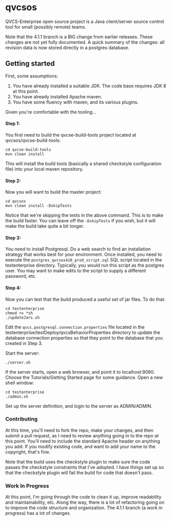 qvcsos
======

QVCS-Enterprise open source project is a Java client/server source control tool for small (possibly remote) teams.

Note that the 4.1.1 branch is a BIG change from earlier releases. These changes are not yet fully documented.
A quick summary of the changes: all revision data is now stored directly in a postgres database.

## Getting started

First, some assumptions:

1. You have already installed a suitable JDK. The code base requires JDK 8 at this point.
2. You have already installed Apache maven.
3. You have some fluency with maven, and its various plugins.

Given you're comfortable with the tooling...

#### Step 1:
You first need to build the qvcse-build-tools project located at qvcsos/qvcse-build-tools:

```
cd qvcse-build-tools
mvn clean install
```

This will install the build tools (basically a shared checkstyle configuration file) into your local maven repository.

#### Step 2:
Now you will want to build the master project:

```
cd qvcsos
mvn clean install -DskipTests
```

Notice that we're skipping the tests in the above command. This is to make the build faster. You can leave off the ```-DskipTests``` if you wish, but it will make the build take quite a bit longer.

#### Step 3:
You need to install Postgresql. Do a web search to find an installation strategy that works best for your environment. Once installed, you need to execute the ```postgres_qvcsos410_prod_script.sql``` SQL script 
located in the testenterprise directory. Typically, you would run this script as the postgres user. You may want to make edits to the script to supply a different password, etc.

#### Step 4:
Now you can test that the build produced a useful set of jar files. To do that:

```
cd testenterprise
chmod +x *sh
./updateJars.sh
```
Edit the ```qvcs.postgresql.connection.properties``` file located in the testenterprise/testDeploy/qvcsBehaviorProperties directory to update the database connection properties so that they point to the
database that you created in Step 3.

Start the server:
```
./server.sh
```

If the server starts, open a web browser, and point it to localhost:9080. Choose the Tutorials/Getting Started page for some guidance. Open a new shell window:

```
cd testenterprise
./admin.sh
```

Set up the server definition, and login to the server as ADMIN/ADMIN.

### Contributing
At this time, you'll need to fork the repo, make your changes, and then submit a pull request, as I need to review anything going in to the repo at this point. You'll need to include the standard
Apache header on anything you add. If you modify existing code, and want to add your name to the copyright, that's fine.

Note that the build uses the checkstyle plugin to make sure the code passes the checkstyle constraints that I've adopted. I have things set up so that the checkstyle plugin will fail the build for
code that doesn't pass.

### Work In Progress
At this point, I'm going through the code to clean it up, improve readability and maintainability, etc. Along the way, there is a lot of refactoring going on to improve the code structure and
organization. The 4.1.1 branch (a work in progress) has a lot of changes.
